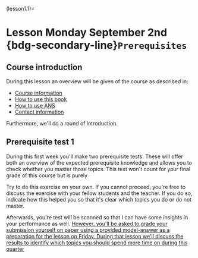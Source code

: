 (lesson1.1)=
# Lesson Monday September 2nd <br> {bdg-secondary-line}`Prerequisites`

## Course introduction
During this lesson an overview will be given of the course as described in:
- [Course information](../../course_information.md)
- [How to use this book](../../instructions.md)
- [How to use ANS](../../ANS.md)
- [Contact information](../../contact_information.md)

Furthermore, we'll do a round of introduction.

## Prerequisite test 1
During this first week you'll make two prerequisite tests. These will offer both an overview of the expected prerequisite knowledge and allows you to check whether you master those topics. This test won't count for your final grade of this course but is purely 

Try to do this exercise on your own. If you cannot proceed, you're free to discuss the exercise with your fellow students and the teacher. If you do so, indicate how this helped you so that it's clear which topics you do or do not master.

Afterwards, you're test will be scanned so that I can have some insights in your performance as well. [However, you'll be asked to grade your submission yourself on paper using a provided model-answer as a preparation for the lesson on Friday. During that lesson we'll discuss the results to identify which topics you should spend more time on during this quarter](homework1.3)